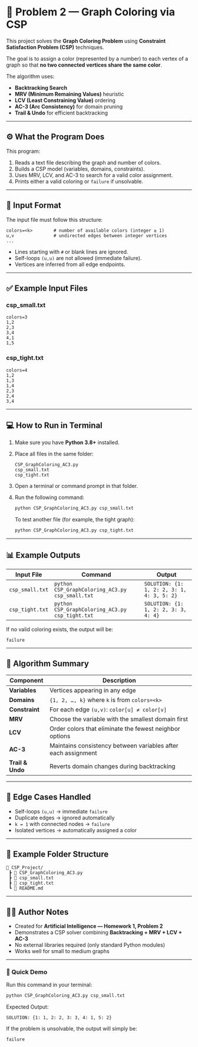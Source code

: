 # 🧠 Problem 2 — Graph Coloring via CSP

This project solves the **Graph Coloring Problem** using **Constraint Satisfaction Problem (CSP)** techniques.

The goal is to assign a color (represented by a number) to each vertex of a graph so that **no two connected vertices share the same color**.

The algorithm uses:
- **Backtracking Search**
- **MRV (Minimum Remaining Values)** heuristic
- **LCV (Least Constraining Value)** ordering
- **AC-3 (Arc Consistency)** for domain pruning
- **Trail & Undo** for efficient backtracking

---

## ⚙️ What the Program Does
This program:
1. Reads a text file describing the graph and number of colors.
2. Builds a CSP model (variables, domains, constraints).
3. Uses MRV, LCV, and AC-3 to search for a valid color assignment.
4. Prints either a valid coloring or `failure` if unsolvable.

---

## 📄 Input Format
The input file must follow this structure:

```
colors=<k>        # number of available colors (integer ≥ 1)
u,v               # undirected edges between integer vertices
...
```

- Lines starting with `#` or blank lines are ignored.
- Self-loops `(u,u)` are not allowed (immediate failure).
- Vertices are inferred from all edge endpoints.

---

## ✅ Example Input Files

### csp_small.txt
```text
colors=3
1,2
2,3
3,4
4,1
1,5
```

### csp_tight.txt
```text
colors=4
1,2
1,3
1,4
2,3
2,4
3,4
```

---

## 💻 How to Run in Terminal

1. Make sure you have **Python 3.8+** installed.
2. Place all files in the same folder:
   ```
   CSP_GraphColoring_AC3.py
   csp_small.txt
   csp_tight.txt
   ```
3. Open a terminal or command prompt in that folder.
4. Run the following command:

   ```bash
   python CSP_GraphColoring_AC3.py csp_small.txt
   ```

   To test another file (for example, the tight graph):
   ```bash
   python CSP_GraphColoring_AC3.py csp_tight.txt
   ```

---

## 📊 Example Outputs

| Input File | Command | Output |
|-------------|----------|---------|
| `csp_small.txt` | `python CSP_GraphColoring_AC3.py csp_small.txt` | `SOLUTION: {1: 1, 2: 2, 3: 1, 4: 3, 5: 2}` |
| `csp_tight.txt` | `python CSP_GraphColoring_AC3.py csp_tight.txt` | `SOLUTION: {1: 1, 2: 2, 3: 3, 4: 4}` |

If no valid coloring exists, the output will be:
```
failure
```

---

## 🧮 Algorithm Summary

| Component | Description |
|------------|--------------|
| **Variables** | Vertices appearing in any edge |
| **Domains** | `{1, 2, …, k}` where `k` is from `colors=<k>` |
| **Constraint** | For each edge `(u,v)`: `color[u] ≠ color[v]` |
| **MRV** | Choose the variable with the smallest domain first |
| **LCV** | Order colors that eliminate the fewest neighbor options |
| **AC-3** | Maintains consistency between variables after each assignment |
| **Trail & Undo** | Reverts domain changes during backtracking |

---

## 🚫 Edge Cases Handled

- Self-loops `(u,u)` → immediate `failure`
- Duplicate edges → ignored automatically
- `k = 1` with connected nodes → `failure`
- Isolated vertices → automatically assigned a color

---

## 📁 Example Folder Structure

```
📂 CSP_Project/
 ┣ 📜 CSP_GraphColoring_AC3.py
 ┣ 📜 csp_small.txt
 ┣ 📜 csp_tight.txt
 ┗ 📜 README.md
```

---

## 🧑‍💻 Author Notes

- Created for **Artificial Intelligence — Homework 1, Problem 2**  
- Demonstrates a CSP solver combining **Backtracking + MRV + LCV + AC-3**  
- No external libraries required (only standard Python modules)  
- Works well for small to medium graphs  

---

### 🚀 Quick Demo

Run this command in your terminal:
```bash
python CSP_GraphColoring_AC3.py csp_small.txt
```

Expected Output:
```
SOLUTION: {1: 1, 2: 2, 3: 3, 4: 1, 5: 2}
```

If the problem is unsolvable, the output will simply be:
```
failure
```
